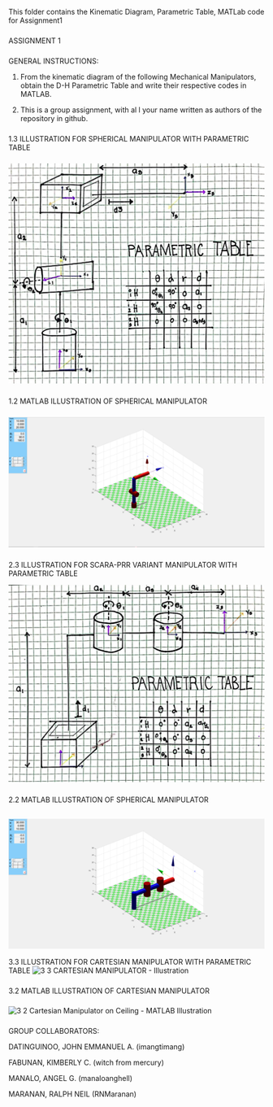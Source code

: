 This folder contains the Kinematic Diagram, Parametric Table, MATLab code for Assignment1

 ###

 ASSIGNMENT 1

 ###

 GENERAL INSTRUCTIONS:
1. From the kinematic diagram of the following Mechanical Manipulators, obtain the D-H Parametric Table and write their respective codes in MATLAB.
 
2. This is a group assignment, with al l your name written as authors of the repository in github.


###


1.3 ILLUSTRATION FOR SPHERICAL MANIPULATOR WITH PARAMETRIC TABLE

###

![illus1](https://github.com/ImangTimang/CYLINDRICAL_GROUP11_ASSIGNMENT_2024/blob/main/ASSIGNMENT1/1.3%20Spherical%20Manipulator%20Illustration.jpg?raw=true)
###

1.2 MATLAB ILLUSTRATION OF SPHERICAL MANIPULATOR

###
![matlab](https://github.com/ImangTimang/CYLINDRICAL_GROUP11_ASSIGNMENT_2024/blob/main/ASSIGNMENT1/1.2%20Spherical%20Manipulator%20-%20Modern%20Variant%20MATLAB%20Illustration.png?raw=true)

###

2.3 ILLUSTRATION FOR SCARA-PRR VARIANT MANIPULATOR WITH PARAMETRIC TABLE

![ILLUSTRATION 2](https://github.com/ImangTimang/CYLINDRICAL_GROUP11_ASSIGNMENT_2024/blob/main/ASSIGNMENT1/2.3%20SCARA-%20PRR%20VARIANT%20ILLUSTRATION.jpg)

###

2.2  MATLAB ILLUSTRATION OF SPHERICAL MANIPULATOR

##

![magigi](https://github.com/ImangTimang/CYLINDRICAL_GROUP11_ASSIGNMENT_2024/blob/main/ASSIGNMENT1/2.2%20SCARA%20-%20PRR%20Variant%20MATLAB%20Illustration.png?raw=true)

3.3 ILLUSTRATION FOR CARTESIAN MANIPULATOR WITH PARAMETRIC TABLE
![3 3 CARTESIAN MANIPULATOR - Illustration](https://github.com/ImangTimang/CYLINDRICAL_GROUP11_ASSIGNMENT_2024/assets/157549014/d6601192-5853-4828-a777-41ae2fabc4e6)

###

3.2 MATLAB ILLUSTRATION OF CARTESIAN MANIPULATOR

###

![3 2 Cartesian Manipulator on Ceiling - MATLAB Illustration](https://github.com/ImangTimang/CYLINDRICAL_GROUP11_ASSIGNMENT_2024/assets/157549014/962cad5a-be3b-4a3e-81e5-aa1f7a42b4b4)

###

GROUP COLLABORATORS:

DATINGUINOO, JOHN EMMANUEL A. (imangtimang)

FABUNAN, KIMBERLY C. (witch from mercury)

MANALO, ANGEL G. (manaloanghell)

MARANAN, RALPH NEIL (RNMaranan)
